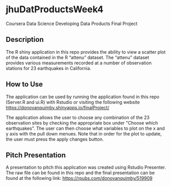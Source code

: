 # jhuDatProductsWeek4
Coursera Data Science Developing Data Products Final Project

## Description
The R shiny application in this repo provides the ability to view a scatter plot of the data contained in the R “attenu” dataset. The “attenu” dataset provides various measurements recorded at a number of observation stations for 23 earthquakes in California.

## How to Use
The application can be used by running the application found in this repo (Server.R and ui.R) with Rstudio or visiting the following website https://donovanquimby.shinyapps.io/finalProject/

The application allows the user to choose any combination of the 23 observation sites by checking the appropriate box under "Choose which earthquakes". The user can then choose what variables to plot on the x and y axis with the pull down menues. Note that in order for the plot to update, the user must press the apply changes button.

## Pitch Presentation
A presentation to pitch this application was created using Rstudio Presenter. The raw file can be found in this repo and the final presentation can be found at the following link: https://rpubs.com/donovanquimby/519909
